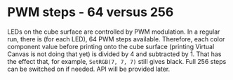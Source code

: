 # PWM steps - 64 versus 256

LEDs on the cube surface are controlled by PWM modulation.
In a regular run, there is (for each LED), 64 PWM steps available.
Therefore, each color component value before printing onto the cube surface (printing Virtual Canvas is not doing that yet) is divided by 4 and subtracted by 1.
That has the effect that, for example, `SetRGB(7, 7, 7)` still gives black.
Full 256 steps can be switched on if needed. API will be provided later.

